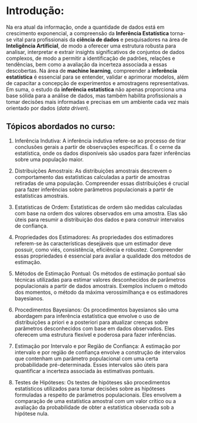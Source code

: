 # Introdução:
Na era atual da informação, onde a quantidade de dados está em crescimento exponencial, a compreensão da **Inferência Estatística** torna-se vital para profissionais da **ciência de dados** e pesquisadores na área de **Inteligência Artificial**, de modo a oferecer uma estrutura robusta para analisar, interpretar e extrair insights significativos de conjuntos de dados complexos, de modo a permitir a identificação de padrões, relações e tendências, bem como a avaliação da incerteza associada a essas descobertas. Na área de **machine learning**, compreender a **inferência estatística** é essencial para se entender, validar e aprimorar modelos, além de capacitar a concepção de experimentos e amostragens representativas. Em suma, o estudo da **inferência estatística** não apenas proporciona uma base sólida para a análise de dados, mas também habilita profissionais a tomar decisões mais informadas e precisas em um ambiente cada vez mais orientado por dados (*data driven*).

## Tópicos abordados no curso:
1. Inferência Indutiva: A inferência indutiva refere-se ao processo de tirar conclusões gerais a partir de observações específicas. É o cerne da estatística, onde os dados disponíveis são usados para fazer inferências sobre uma população maior.

2. Distribuições Amostrais: As distribuições amostrais descrevem o comportamento das estatísticas calculadas a partir de amostras retiradas de uma população. Compreender essas distribuições é crucial para fazer inferências sobre parâmetros populacionais a partir de estatísticas amostrais.

3. Estatísticas de Ordem: Estatísticas de ordem são medidas calculadas com base na ordem dos valores observados em uma amostra. Elas são úteis para resumir a distribuição dos dados e para construir intervalos de confiança.

4. Propriedades dos Estimadores: As propriedades dos estimadores referem-se às características desejáveis que um estimador deve possuir, como viés, consistência, eficiência e robustez. Compreender essas propriedades é essencial para avaliar a qualidade dos métodos de estimação.

5. Métodos de Estimação Pontual: Os métodos de estimação pontual são técnicas utilizadas para estimar valores desconhecidos de parâmetros populacionais a partir de dados amostrais. Exemplos incluem o método dos momentos, o método da máxima verossimilhança e os estimadores bayesianos.

6. Procedimentos Bayesianos: Os procedimentos bayesianos são uma abordagem para inferência estatística que envolve o uso de distribuições a priori e a posteriori para atualizar crenças sobre parâmetros desconhecidos com base em dados observados. Eles oferecem uma estrutura flexível e poderosa para fazer inferências.

7. Estimação por Intervalo e por Região de Confiança: A estimação por intervalo e por região de confiança envolve a construção de intervalos que contenham um parâmetro populacional com uma certa probabilidade pré-determinada. Esses intervalos são úteis para quantificar a incerteza associada às estimativas pontuais.

8. Testes de Hipóteses: Os testes de hipóteses são procedimentos estatísticos utilizados para tomar decisões sobre as hipóteses formuladas a respeito de parâmetros populacionais. Eles envolvem a comparação de uma estatística amostral com um valor crítico ou a avaliação da probabilidade de obter a estatística observada sob a hipótese nula.





